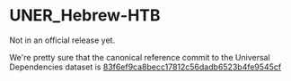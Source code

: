 # UNER_Hebrew-HTB

Not in an official release yet.

We're pretty sure that the canonical reference commit to the Universal Dependencies dataset is [83f6ef9ca8becc17812c56dadb6523b4fe9545cf](https://github.com/UniversalDependencies/UD_Hebrew-HTB/commit/83f6ef9ca8becc17812c56dadb6523b4fe9545cf)

